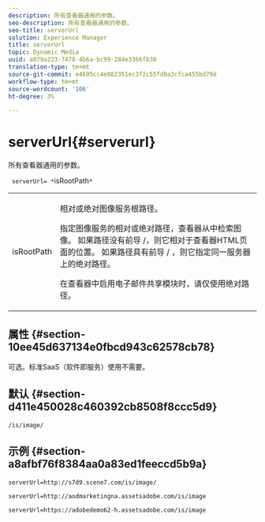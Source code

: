 ```yaml
---
description: 所有查看器通用的参数。
seo-description: 所有查看器通用的参数。
seo-title: serverUrl
solution: Experience Manager
title: serverUrl
topic: Dynamic Media
uuid: a079a223-7478-4b6a-bc99-284e3366fb30
translation-type: tm+mt
source-git-commit: e4695cc4e882351ec3f2c55fd8a3cfca455bd79d
workflow-type: tm+mt
source-wordcount: '106'
ht-degree: 3%

---
```



# serverUrl{#serverurl}

所有查看器通用的参数。

` serverUrl= *`isRootPath`*`

<table id="table_9B98C97485DD4DEB8A6ECBCE8DF6B886"> 
 <tbody> 
  <tr> 
   <td colname="col1"> <p> <span class="codeph"> <span class="varname"> isRootPath</span> </span> </p> </td> 
   <td colname="col2"> <p>相对或绝对图像服务根路径。 </p> <p> 指定图像服务的相对或绝对路径，查看器从中检索图像。 如果路径没有前导<span class="filepath"> /</span>，则它相对于查看器HTML页面的位置。 如果路径具有前导<span class="filepath"> /</span> ，则它指定同一服务器上的绝对路径。 </p> <p> 在查看器中启用电子邮件共享模块时，请仅使用绝对路径。 </p> </td> 
  </tr> 
 </tbody> 
</table>

## 属性 {#section-10ee45d637134e0fbcd943c62578cb78}

可选。标准SaaS（软件即服务）使用不需要。

## 默认 {#section-d411e450028c460392cb8508f8ccc5d9}

`/is/image/`

## 示例 {#section-a8afbf76f8384aa0a83ed1feeccd5b9a}

```
serverUrl=http://s7d9.scene7.com/is/image/
```

```
serverUrl=http://aodmarketingna.assetsadobe.com/is/image
```

```
serverUrl=https://adobedemo62-h.assetsadobe.com/is/image
```

